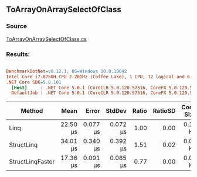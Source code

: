 ﻿## ToArrayOnArraySelectOfClass

### Source
[ToArrayOnArraySelectOfClass.cs](../../src/StructLinq.Benchmark/ToArrayOnArraySelectOfClass.cs)

### Results:
``` ini

BenchmarkDotNet=v0.12.1, OS=Windows 10.0.19042
Intel Core i7-8750H CPU 2.20GHz (Coffee Lake), 1 CPU, 12 logical and 6 physical cores
.NET Core SDK=5.0.101
  [Host]     : .NET Core 5.0.1 (CoreCLR 5.0.120.57516, CoreFX 5.0.120.57516), X64 RyuJIT
  DefaultJob : .NET Core 5.0.1 (CoreCLR 5.0.120.57516, CoreFX 5.0.120.57516), X64 RyuJIT


```
|           Method |     Mean |    Error |   StdDev | Ratio | RatioSD | Code Size |  Gen 0 |  Gen 1 | Gen 2 | Allocated |
|----------------- |---------:|---------:|---------:|------:|--------:|----------:|-------:|-------:|------:|----------:|
|             Linq | 22.50 μs | 0.077 μs | 0.072 μs |  1.00 |    0.00 |   0.15 KB | 8.4534 | 1.0376 |     - |  39.13 KB |
|       StructLinq | 34.01 μs | 0.340 μs | 0.392 μs |  1.51 |    0.02 |   0.05 KB | 8.4229 | 0.0610 |     - |  39.16 KB |
| StructLinqFaster | 17.36 μs | 0.091 μs | 0.085 μs |  0.77 |    0.00 |   0.05 KB | 8.4534 | 1.0376 |     - |  39.09 KB |
